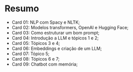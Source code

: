 # Resumo
 - Card 01: NLP com Spacy e NLTK;
 - Card 02: Modelos transformers, OpenAI e Hugging Face;
 - Card 03: Como estruturar um bom prompt;
 - Card 04: Introdução a LLM e tópicos 1 e 2;
 - Card 05: Tópicos 3 e 4;
 - Card 06: Embeddings e criação de um LLM;
 - Card 07: Tópico 5;
 - Card 08: Tópicos 6 e 7;
 - Card 09: Chatbot com memória;